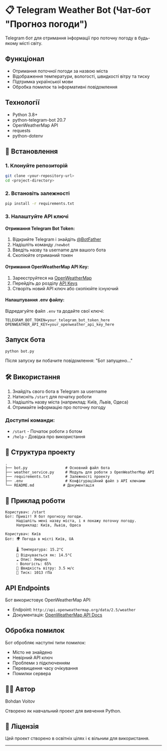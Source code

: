 # 📋 Telegram Weather Bot (Чат-бот "Прогноз погоди")

Telegram бот для отримання інформації про поточну погоду в будь-якому місті світу.

## Функціонал

- Отримання поточної погоди за назвою міста
- Відображення температури, вологості, швидкості вітру та тиску
- Підтримка української мови
- Обробка помилок та інформативні повідомлення

## Технології

- Python 3.8+
- python-telegram-bot 20.7
- OpenWeatherMap API
- requests
- python-dotenv

## 🚀 Встановлення

### 1. Клонуйте репозиторій

```bash
git clone <your-repository-url>
cd <project-directory>
```

### 2. Встановіть залежності

```bash
pip install -r requirements.txt
```

### 3. Налаштуйте API ключі

#### Отримання Telegram Bot Token:

1. Відкрийте Telegram і знайдіть [@BotFather](https://t.me/botfather)
2. Надішліть команду `/newbot`
3. Введіть назву та username для вашого бота
4. Скопіюйте отриманий токен

#### Отримання OpenWeatherMap API Key:

1. Зареєструйтеся на [OpenWeatherMap](https://openweathermap.org/)
2. Перейдіть до розділу [API Keys](https://home.openweathermap.org/api_keys)
3. Створіть новий API ключ або скопіюйте існуючий

#### Налаштування .env файлу:

Відредагуйте файл `.env` та додайте свої ключі:

```
TELEGRAM_BOT_TOKEN=your_telegram_bot_token_here
OPENWEATHER_API_KEY=your_openweather_api_key_here
```

## Запуск бота

```bash
python bot.py
```

Після запуску ви побачите повідомлення: "Бот запущено..."

## 🛠 Використання

1. Знайдіть свого бота в Telegram за username
2. Натисніть `/start` для початку роботи
3. Надішліть назву міста (наприклад: Київ, Львів, Одеса)
4. Отримайте інформацію про поточну погоду

### Доступні команди:

- `/start` - Початок роботи з ботом
- `/help` - Довідка про використання

## 📁 Структура проекту

```
.
├── bot.py                 # Основний файл бота
├── weather_service.py     # Модуль для роботи з OpenWeatherMap API
├── requirements.txt       # Залежності проекту
├── .env                   # Конфігураційний файл з API ключами
└── README.md             # Документація
```

## 🎨 Приклад роботи

```
Користувач: /start
Бот: Привіт! Я бот прогнозу погоди.
     Надішліть мені назву міста, і я покажу поточну погоду.
     Наприклад: Київ, Львів, Одеса

Користувач: Київ
Бот: 🌍 Погода в місті Київ, UA

     🌡 Температура: 15.2°C
     🤔 Відчувається як: 14.5°C
     ☁️ Опис: Хмарно
     💧 Вологість: 65%
     💨 Швидкість вітру: 3.5 м/с
     🔽 Тиск: 1013 гПа
```

## API Endpoints

Бот використовує OpenWeatherMap API:
- Endpoint: `http://api.openweathermap.org/data/2.5/weather`
- Документація: [OpenWeatherMap API Docs](https://openweathermap.org/api)

## Обробка помилок

Бот обробляє наступні типи помилок:
- Місто не знайдено
- Невірний API ключ
- Проблеми з підключенням
- Перевищення часу очікування
- Помилки сервера

## 👨‍💻 Автор

Bohdan Voitov

Створено як навчальний проект для вивчення Python.

## 📄 Ліцензія

Цей проект створено в освітніх цілях і є вільним для використання.

---
